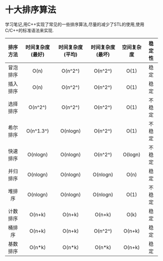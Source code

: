 十大排序算法
===

学习笔记,用C++实现了常见的一些排序算法,尽量的减少了STL的使用,使用C/C++的标准语法来实现.

| 排序方法 | 时间复杂度(最好) | 时间复杂度(平均) | 时间复杂度(最坏) | 空间复杂度 | 稳定性 |
| :------: | :--------------: | :--------------: | :--------------: | :--------: | :----: |
| 冒泡排序 |       O(n)       |     O(n^2^)      |     O(n^2^)      |    O(1)    |  稳定  |
| 插入排序 |       O(n)       |     O(n^2^)      |     O(n^2^)      |    O(1)    |  稳定  |
| 选择排序 |     O(n^2^)      |     O(n^2^)      |     O(n^2^)      |    O(1)    | 不稳定 |
| 希尔排序 |    O(n^1.3^)     |     O(nlogn)     |     O(n^2^)      |    O(1)    | 不稳定 |
| 快速排序 |     O(nlogn)     |     O(nlogn)     |     O(n^2^)      |  O(logn)   | 不稳定 |
| 并归排序 |     O(nlogn)     |     O(nlogn)     |     O(nlogn)     |    O(n)    |  稳定  |
|  堆排序  |     O(nlogn)     |     O(nlogn)     |     O(nlogn)     |    O(1)    | 不稳定 |
| 计数排序 |      O(n+k)      |      O(n+k)      |      O(n+k)      |    O(k)    |  稳定  |
|  桶排序  |      O(n+k)      |      O(n+k)      |     O(n^2^)      |   O(n+k)   |  稳定  |
| 基数排序 |      O(n*k)      |      O(n*k)      |      O(n*k)      |   O(n+k)   |  稳定  |

